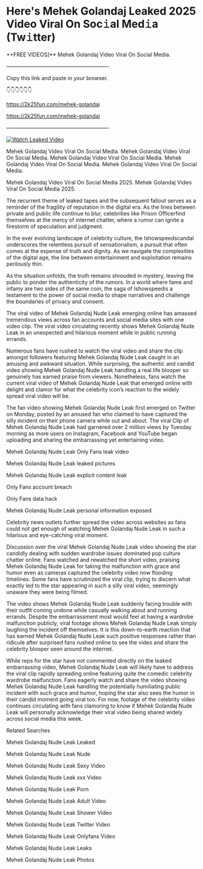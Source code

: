 # Here's Mehek Golandaj Leaked 2025 Video Viral On Soc𝚒al Med𝚒a (Tw𝚒tter)

++FREE VIDEOS]** Mehek Golandaj Video Viral On Social Media.

———————————————————-

Copy this link and paste in your browser.

👇👇👇👇👇👇

https://2k25fun.com/mehek-golandaj

https://2k25fun.com/mehek-golandaj

———————————————————-

[![Watch Leaked Video](https://miro.medium.com/v2/resize:fit:828/format:webp/1*cilzJN44JGOrTw9NJCrNHA.gif "Watch Leaked Video")](https://2k25fun.com/mehek-golandaj)

Mehek Golandaj Video Viral On Social Media. Mehek Golandaj Video Viral On Social Media. Mehek Golandaj Video Viral On Social Media. Mehek Golandaj Video Viral On Social Media. Mehek Golandaj Video Viral On Social Media.

Mehek Golandaj Video Viral On Social Media 2025. Mehek Golandaj Video Viral On Social Media 2025.

The recurrent theme of leaked tapes and the subsequent fallout serves as a reminder of the fragility of reputation in the digital era. As the lines between private and public life continue to blur, celebrities like Prison Officerfind themselves at the mercy of internet chatter, where a rumor can ignite a firestorm of speculation and judgment.

In the ever evolving landscape of celebrity culture, the Ishowspeedscandal underscores the relentless pursuit of sensationalism, a pursuit that often comes at the expense of truth and dignity. As we navigate the complexities of the digital age, the line between entertainment and exploitation remains perilously thin.

As the situation unfolds, the truth remains shrouded in mystery, leaving the public to ponder the authenticity of the rumors. In a world where fame and infamy are two sides of the same coin, the saga of Ishowspeedis a testament to the power of social media to shape narratives and challenge the boundaries of privacy and consent.

The viral video of Mehek Golandaj Nude Leak emerging online has amassed tremendous views across fan accounts and social media sites with one video clip. The viral video circulating recently shows Mehek Golandaj Nude Leak in an unexpected and hilarious moment while in public running errands.

Numerous fans have rushed to watch the viral video and share the clip amongst followers featuring Mehek Golandaj Nude Leak caught in an amusing and awkward situation. While surprising, the authentic and candid video showing Mehek Golandaj Nude Leak handling a real life blooper so genuinely has earned praise from viewers. Nonetheless, fans watch the current viral video of Mehek Golandaj Nude Leak that emerged online with delight and clamor for what the celebrity icon’s reaction to the widely spread viral video will be.

The fan video showing Mehek Golandaj Nude Leak first emerged on Twitter on Monday, posted by an amused fan who claimed to have captured the silly incident on their phone camera while out and about. The viral Clip of Mehek Golandaj Nude Leak had garnered over 2 million views by Tuesday morning as more users on Instagram, Facebook and YouTube began uploading and sharing the embarrassing yet entertaining video.

Mehek Golandaj Nude Leak Only Fans leak video

Mehek Golandaj Nude Leak leaked pictures

Mehek Golandaj Nude Leak explicit content leak

Only Fans account breach

Only Fans data hack

Mehek Golandaj Nude Leak personal information exposed

Celebrity news outlets further spread the video across websites as fans could not get enough of watching Mehek Golandaj Nude Leak in such a hilarious and eye-catching viral moment.

Discussion over the viral Mehek Golandaj Nude Leak video showing the star candidly dealing with sudden wardrobe issues dominated pop culture chatter online. Fans watched and rewatched the short video, praising Mehek Golandaj Nude Leak for taking the malfunction with grace and humor even as cameras captured the celebrity video now flooding timelines. Some fans have scrutinized the viral clip, trying to discern what exactly led to the star appearing in such a silly viral video, seemingly unaware they were being filmed.

The video shows Mehek Golandaj Nude Leak suddenly facing trouble with their outfit coming undone while casually walking about and running errands. Despite the embarrassment most would feel at having a wardrobe malfunction publicly, viral footage shows Mehek Golandaj Nude Leak simply laughing the incident off themselves. It is this down-to-earth reaction that has earned Mehek Golandaj Nude Leak such positive responses rather than ridicule after surprised fans rushed online to see the video and share the celebrity blooper seen around the internet.

While reps for the star have not commented directly on the leaked embarrassing video, Mehek Golandaj Nude Leak will likely have to address the viral clip rapidly spreading online featuring quite the comedic celebrity wardrobe malfunction. Fans eagerly watch and share the video showing Mehek Golandaj Nude Leak handling the potentially humiliating public incident with such grace and humor, hoping the star also sees the humor in their candid moment going viral too. For now, footage of the celebrity video continues circulating with fans clamoring to know if Mehek Golandaj Nude Leak will personally acknowledge their viral video being shared widely across social media this week.

Related Searches

Mehek Golandaj Nude Leak Leaked

Mehek Golandaj Nude Leak Nude

Mehek Golandaj Nude Leak Sexy Video

Mehek Golandaj Nude Leak xxx Video

Mehek Golandaj Nude Leak Porn

Mehek Golandaj Nude Leak Adult Video

Mehek Golandaj Nude Leak Shower Video

Mehek Golandaj Nude Leak Twitter Video

Mehek Golandaj Nude Leak Onlyfans Video

Mehek Golandaj Nude Leak Leaks

Mehek Golandaj Nude Leak Photos